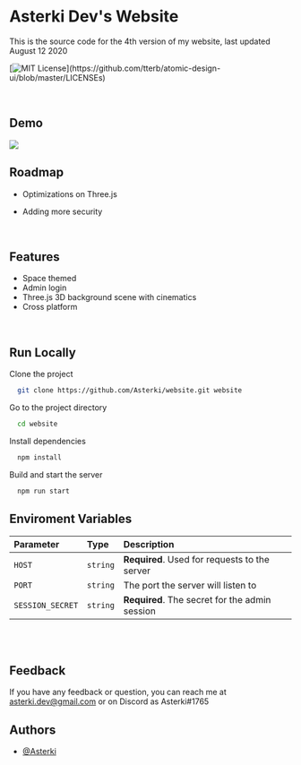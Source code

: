 
# Asterki Dev's Website

This is the source code for the 4th version of my website, last updated August 12 2020


[![MIT License](https://img.shields.io/apm/l/atomic-design-ui.svg?)](https://github.com/tterb/atomic-design-ui/blob/master/LICENSEs)

<br />


## Demo

<img src="https://media.discordapp.net/attachments/856902639233400852/928056620250963968/demo.gif?width=591&height=290" />


<br />


## Roadmap

- Optimizations on Three.js

- Adding more security

<br />

## Features

- Space themed
- Admin login
- Three.js 3D background scene with cinematics
- Cross platform

<br />


## Run Locally

Clone the project

```bash
  git clone https://github.com/Asterki/website.git website
```

Go to the project directory

```bash
  cd website
```

Install dependencies

```bash
  npm install
```

Build and start the server

```bash
  npm run start
```


## Enviroment Variables

| Parameter | Type     | Description                |
| :-------- | :------- | :------------------------- |
| `HOST` | `string` | **Required**. Used for requests to the server |
| `PORT` | `string` | The port the server will listen to |
| `SESSION_SECRET` | `string` | **Required**. The secret for the admin session |


<br /><br />

## Feedback

If you have any feedback or question, you can reach me at asterki.dev@gmail.com or on Discord as Asterki#1765



## Authors

- [@Asterki](https://www.github.com/Asterki)





